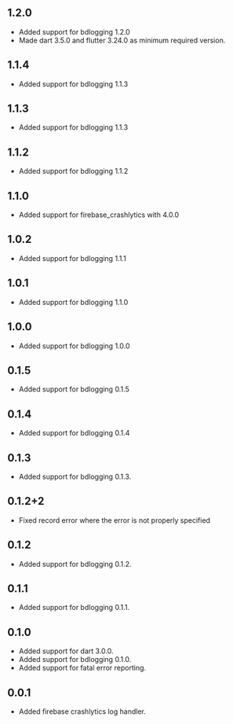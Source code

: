 ## 1.2.0

* Added support for bdlogging 1.2.0
* Made dart 3.5.0 and flutter 3.24.0 as minimum required version.

## 1.1.4

* Added support for bdlogging 1.1.3

## 1.1.3

* Added support for bdlogging 1.1.3

## 1.1.2

* Added support for bdlogging 1.1.2

## 1.1.0

* Added support for firebase_crashlytics with 4.0.0

## 1.0.2

* Added support for bdlogging 1.1.1

## 1.0.1

* Added support for bdlogging 1.1.0

## 1.0.0

* Added support for bdlogging 1.0.0

## 0.1.5

* Added support for bdlogging 0.1.5

## 0.1.4

* Added support for bdlogging 0.1.4

## 0.1.3

* Added support for bdlogging 0.1.3.

## 0.1.2+2

* Fixed record error where the error is not properly specified

## 0.1.2

* Added support for bdlogging 0.1.2.

## 0.1.1

* Added support for bdlogging 0.1.1.

## 0.1.0

* Added support for dart 3.0.0.
* Added support for bdlogging 0.1.0.
* Added support for fatal error reporting.

## 0.0.1

* Added firebase crashlytics log handler.
